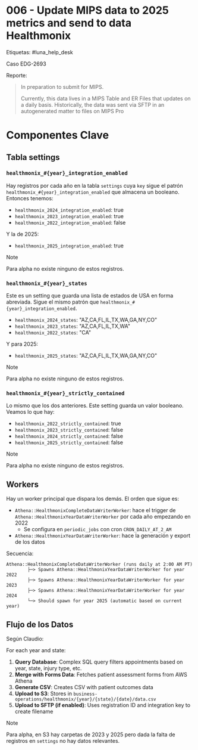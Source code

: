 # 006 - Update MIPS data to 2025 metrics and send to data Healthmonix

Etiquetas: #luna_help_desk 

Caso EDG-2693

Reporte:
> In preparation to submit for MIPS.
>
> Currently, this data lives in a MIPS Table and ER Files that updates on a daily basis. Historically, the data was sent via SFTP in an autogenerated matter to files on MIPS Pro

# Componentes Clave

## Tabla settings

### `healthmonix_#{year}_integration_enabled`

Hay registros por cada año en la tabla `settings` cuya `key` sigue el patrón `healthmonix_#{year}_integration_enabled` que almacena un booleano. Entonces tenemos:

- `healthmonix_2024_integration_enabled`: true
- `healthmonix_2023_integration_enabled`: true
- `healthmonix_2022_integration_enabled`: false

Y la de 2025:

- `healthmonix_2025_integration_enabled`: true

> [!Note]
> Para alpha no existe ninguno de estos registros.

### `healthmonix_#{year}_states`

Este es un setting que guarda una lista de estados de USA en forma abreviada. Sigue el mismo patrón que `healthmonix_#{year}_integration_enabled`.

- `healthmonix_2024_states`: "AZ,CA,FL,IL,TX,WA,GA,NY,CO"
- `healthmonix_2023_states`: "AZ,CA,FL,IL,TX,WA"
- `healthmonix_2022_states`: "CA"

Y para 2025:

- `healthmonix_2025_states`: "AZ,CA,FL,IL,TX,WA,GA,NY,CO"

> [!Note]
> Para alpha no existe ninguno de estos registros.

### `healthmonix_#{year}_strictly_contained`

Lo mismo que los dos anteriores. Este setting guarda un valor booleano. Veamos lo que hay:

- `healthmonix_2022_strictly_contained`: true
- `healthmonix_2023_strictly_contained`: false
- `healthmonix_2024_strictly_contained`: false
- `healthmonix_2025_strictly_contained`: false

> [!Note]
> Para alpha no existe ninguno de estos registros.

## Workers

Hay un worker principal que dispara los demás. El orden que sigue es:

- `Athena::HealthmonixCompleteDataWriterWorker`: hace el trigger de `Athena::HealthmonixYearDataWriterWorker` por cada año empezando en 2022
	- Se configura en `periodic_jobs` con cron `CRON_DAILY_AT_2_AM`
- `Athena::HealthmonixYearDataWriterWorker`: hace la generación y export de los datos

Secuencia:
```
Athena::HealthmonixCompleteDataWriterWorker (runs daily at 2:00 AM PT)
		├─> Spawns Athena::HealthmonixYearDataWriterWorker for year 2022
		├─> Spawns Athena::HealthmonixYearDataWriterWorker for year 2023
		├─> Spawns Athena::HealthmonixYearDataWriterWorker for year 2024
		└─> Should spawn for year 2025 (automatic based on current year)
```

## Flujo de los Datos

Según Claudio:

For each year and state:
1. **Query Database**: Complex SQL query filters appointments based on year, state, injury type, etc.
2. **Merge with Forms Data**: Fetches patient assessment forms from AWS Athena
3. **Generate CSV**: Creates CSV with patient outcomes data
4. **Upload to S3**: Stores in `business-operations/healthmonix/{year}/{state}/{date}/data.csv`
5. **Upload to SFTP (if enabled)**: Uses registration ID and integration key to create filename

> [!Note]
> Para alpha, en S3 hay carpetas de 2023 y 2025 pero dada la falta de registros en `settings` no hay datos relevantes.
